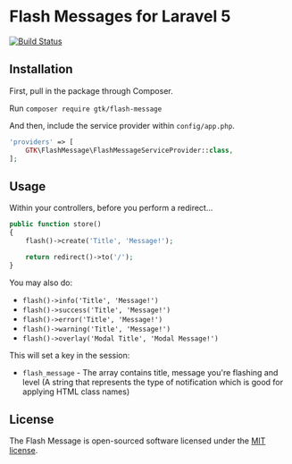 # Flash Messages for Laravel 5

[![Build Status](https://travis-ci.org/cuonggt/flash-message.svg?branch=master)](https://travis-ci.org/cuonggt/flash-message)

## Installation

First, pull in the package through Composer.

Run `composer require gtk/flash-message`

And then, include the service provider within `config/app.php`.

```php
'providers' => [
    GTK\FlashMessage\FlashMessageServiceProvider::class,
];
```

## Usage

Within your controllers, before you perform a redirect...

```php
public function store()
{
    flash()->create('Title', 'Message!');

    return redirect()->to('/');
}
```

You may also do:

- `flash()->info('Title', 'Message!')`
- `flash()->success('Title', 'Message!')`
- `flash()->error('Title', 'Message!')`
- `flash()->warning('Title', 'Message!')`
- `flash()->overlay('Modal Title', 'Modal Message!')`

This will set a key in the session:

- `flash_message` - The array contains title, message you're flashing and level (A string that represents the type of notification which is good for applying HTML class names)

## License

The Flash Message is open-sourced software licensed under the [MIT license](http://opensource.org/licenses/MIT).
